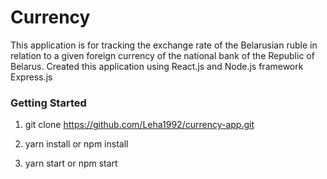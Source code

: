 
# Currency

This application is for tracking the exchange rate of the Belarusian ruble in relation to a given foreign currency of the national bank of the Republic of Belarus. Created this application using React.js and Node.js framework Express.js

### Getting Started

1) git clone https://github.com/Leha1992/currency-app.git

2) yarn install or npm install

3) yarn start or npm start











